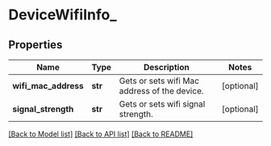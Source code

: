 # DeviceWifiInfo_

## Properties
Name | Type | Description | Notes
------------ | ------------- | ------------- | -------------
**wifi_mac_address** | **str** | Gets or sets wifi Mac address of the device. | [optional] 
**signal_strength** | **str** | Gets or sets wifi signal strength. | [optional] 

[[Back to Model list]](../README.md#documentation-for-models) [[Back to API list]](../README.md#documentation-for-api-endpoints) [[Back to README]](../README.md)


